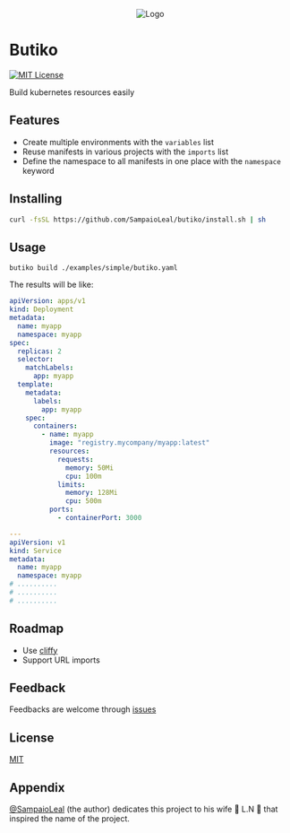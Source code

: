 <center>

![Logo](https://img.pikbest.com/element_our/20220405/bg/1c936d8b550cd.png!bw700)

</center>

# Butiko

[![MIT License](https://img.shields.io/badge/License-MIT-green.svg)](https://choosealicense.com/licenses/mit/)

Build kubernetes resources easily

## Features

- Create multiple environments with the `variables` list
- Reuse manifests in various projects with the `imports` list
- Define the namespace to all manifests in one place with the `namespace` keyword

## Installing

```bash
curl -fsSL https://github.com/SampaioLeal/butiko/install.sh | sh
```

## Usage

```shell
butiko build ./examples/simple/butiko.yaml
```

The results will be like:

```yaml
apiVersion: apps/v1
kind: Deployment
metadata:
  name: myapp
  namespace: myapp
spec:
  replicas: 2
  selector:
    matchLabels:
      app: myapp
  template:
    metadata:
      labels:
        app: myapp
    spec:
      containers:
        - name: myapp
          image: "registry.mycompany/myapp:latest"
          resources:
            requests:
              memory: 50Mi
              cpu: 100m
            limits:
              memory: 128Mi
              cpu: 500m
          ports:
            - containerPort: 3000

---
apiVersion: v1
kind: Service
metadata:
  name: myapp
  namespace: myapp
# ..........
# ..........
# ..........
```

## Roadmap

- Use [cliffy](https://deno.land/x/cliffy@v1.0.0-rc.3)
- Support URL imports

<!--
## FAQ

#### Questão 1

Resposta 1

#### Questão 2

Resposta 2 -->

## Feedback

Feedbacks are welcome through [issues](https://github.com/SampaioLeal/butiko/issues)

## License

[MIT](https://choosealicense.com/licenses/mit/)

## Appendix

[@SampaioLeal](https://www.github.com/SampaioLeal) (the author) dedicates this project to his wife 💖 L.N 💖 that inspired the name of the project.
